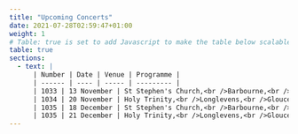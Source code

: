 ```yaml
---
title: "Upcoming Concerts"
date: 2021-07-28T02:59:47+01:00
weight: 1
# Table: true is set to add Javascript to make the table below scalable on mobile device
table: true
sections:
  - text: |
      | Number | Date | Venue | Programme |
      | ------ | ---- | ----- | --------- |
      | 1033 | 13 November | St Stephen's Church,<br />Barbourne,<br />Worcester | Mozart - Requiem<br />Beethoven - Mass in C |
      | 1034 | 20 November | Holy Trinity,<br />Longlevens,<br />Gloucester | Mozart - Requiem<br />Beethoven - Mass in C |
      | 1035 | 18 December | St Stephen's Church,<br />Barbourne,<br />Worcester | Christmas concert |
      | 1035 | 21 December | Holy Trinity,<br />Longlevens,<br />Gloucester | Christmas concert |
---
```


